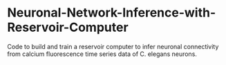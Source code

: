 # Neuronal-Network-Inference-with-Reservoir-Computer
Code to build and train a reservoir computer to infer neuronal connectivity from calcium fluorescence time series data of C. elegans neurons.
